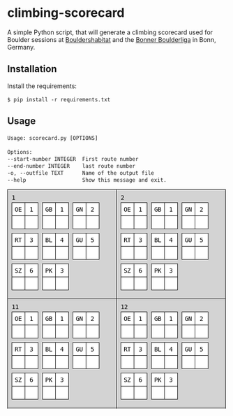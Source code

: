 climbing-scorecard
===

A simple Python script, that will generate a climbing scorecard used for
Boulder sessions at [Bouldershabitat](http://www.bouldershabitat.de/) and
the [Bonner Boulderliga](http://bonnerboulderliga.de/) in Bonn, Germany.

Installation
---

Install the requirements:

	$ pip install -r requirements.txt


Usage
---

	Usage: scorecard.py [OPTIONS]

	Options:
	--start-number INTEGER  First route number
	--end-number INTEGER    last route number
	-o, --outfile TEXT      Name of the output file
	--help                  Show this message and exit.


![Sample output](sample.png)
